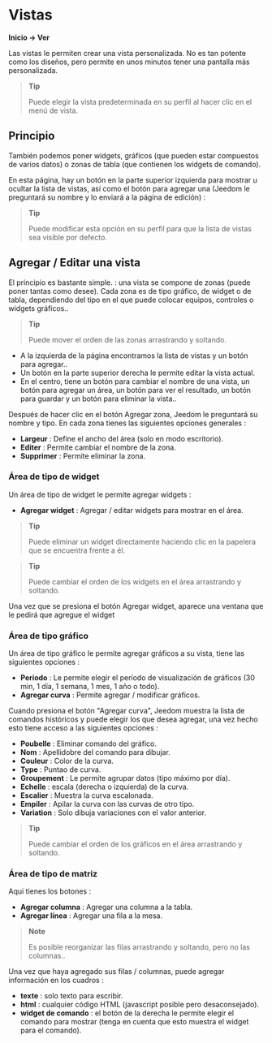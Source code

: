 # Vistas
**Inicio → Ver**

Las vistas le permiten crear una vista personalizada.
No es tan potente como los diseños, pero permite en unos minutos tener una pantalla más personalizada.

> **Tip**
>
> Puede elegir la vista predeterminada en su perfil al hacer clic en el menú de vista.

## Principio

También podemos poner widgets, gráficos (que pueden estar compuestos de varios datos) o zonas de tabla (que contienen los widgets de comando).

En esta página, hay un botón en la parte superior izquierda para mostrar u ocultar la lista de vistas, así como el botón para agregar una (Jeedom le preguntará su nombre y lo enviará a la página de edición) :

> **Tip**
>
> Puede modificar esta opción en su perfil para que la lista de vistas sea visible por defecto.

## Agregar / Editar una vista

El principio es bastante simple. : una vista se compone de zonas (puede poner tantas como desee). Cada zona es de tipo gráfico, de widget o de tabla, dependiendo del tipo en el que puede colocar equipos, controles o widgets gráficos..

> **Tip**
>
> Puede mover el orden de las zonas arrastrando y soltando.

- A la izquierda de la página encontramos la lista de vistas y un botón para agregar..
- Un botón en la parte superior derecha le permite editar la vista actual.
- En el centro, tiene un botón para cambiar el nombre de una vista, un botón para agregar un área, un botón para ver el resultado, un botón para guardar y un botón para eliminar la vista..

Después de hacer clic en el botón Agregar zona, Jeedom le preguntará su nombre y tipo.
En cada zona tienes las siguientes opciones generales :

- **Largeur** : Define el ancho del área (solo en modo escritorio).
- **Editer** : Permite cambiar el nombre de la zona.
- **Supprimer** : Permite eliminar la zona.

### Área de tipo de widget

Un área de tipo de widget le permite agregar widgets :

- **Agregar widget** : Agregar / editar widgets para mostrar en el área.

> **Tip**
>
> Puede eliminar un widget directamente haciendo clic en la papelera que se encuentra frente a él.

> **Tip**
>
> Puede cambiar el orden de los widgets en el área arrastrando y soltando.

Una vez que se presiona el botón Agregar widget, aparece una ventana que le pedirá que agregue el widget

### Área de tipo gráfico

Un área de tipo gráfico le permite agregar gráficos a su vista, tiene las siguientes opciones :

- **Período** : Le permite elegir el período de visualización de gráficos (30 min, 1 día, 1 semana, 1 mes, 1 año o todo).
- **Agregar curva** : Permite agregar / modificar gráficos.

Cuando presiona el botón &quot;Agregar curva&quot;, Jeedom muestra la lista de comandos históricos y puede elegir los que desea agregar, una vez hecho esto tiene acceso a las siguientes opciones :

- **Poubelle** : Eliminar comando del gráfico.
- **Nom** : Apellidobre del comando para dibujar.
- **Couleur** : Color de la curva.
- **Type** : Puntao de curva.
- **Groupement** : Le permite agrupar datos (tipo máximo por día).
- **Echelle** : escala (derecha o izquierda) de la curva.
- **Escalier** : Muestra la curva escalonada.
- **Empiler** : Apilar la curva con las curvas de otro tipo.
- **Variation** : Solo dibuja variaciones con el valor anterior.

> **Tip**
>
> Puede cambiar el orden de los gráficos en el área arrastrando y soltando.

### Área de tipo de matriz

Aqui tienes los botones :

- **Agregar columna** : Agregar una columna a la tabla.
- **Agregar línea** : Agregar una fila a la mesa.

> **Note**
>
> Es posible reorganizar las filas arrastrando y soltando, pero no las columnas..

Una vez que haya agregado sus filas / columnas, puede agregar información en los cuadros :

- **texte** : solo texto para escribir.
- **html** : cualquier código HTML (javascript posible pero desaconsejado).
- **widget de comando** : el botón de la derecha le permite elegir el comando para mostrar (tenga en cuenta que esto muestra el widget para el comando).


